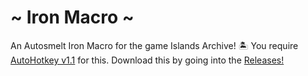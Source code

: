 # ~ Iron Macro ~
An Autosmelt Iron Macro for the game Islands Archive! 🏝️ You require [AutoHotkey v1.1](https://autohotkey.com/download/ahk-install.exe) for this.
Download this by going into the [Releases!](https://github.com/yt-xmati/OP-Iron-Macro/releases)
